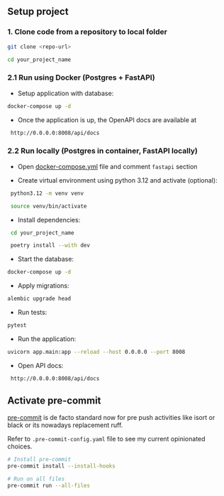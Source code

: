 ## Setup project

### 1. Clone code from a repository to local folder

```bash
git clone <repo-url>

cd your_project_name
```

### 2.1 Run using Docker (Postgres + FastAPI)

* Setup application with database:

```bash
docker-compose up -d
```
* Once the application is up, the OpenAPI docs are available at

```bash
 http://0.0.0.0:8008/api/docs
```

### 2.2 Run locally (Postgres in container, FastAPI locally)

* Open [docker-compose.yml](docker-compose.yml) file and comment `fastapi` section

* Create virtual environment using python 3.12 and activate (optional):

```bash
 python3.12 -m venv venv

 source venv/bin/activate
```

*  Install dependencies:

```bash
 cd your_project_name

 poetry install --with dev
```

* Start the database:

```bash
docker-compose up -d
```

* Apply migrations:

```bash
alembic upgrade head
```

* Run tests:

```bash
pytest
```

* Run the application:

```bash
uvicorn app.main:app --reload --host 0.0.0.0 --port 8008
```

* Open API docs:

```bash
 http://0.0.0.0:8008/api/docs
```

## Activate pre-commit

[pre-commit](https://pre-commit.com/) is de facto standard now for pre push activities like isort or black or its nowadays replacement ruff.

Refer to `.pre-commit-config.yaml` file to see my current opinionated choices.

```bash
# Install pre-commit
pre-commit install --install-hooks

# Run on all files
pre-commit run --all-files
```
